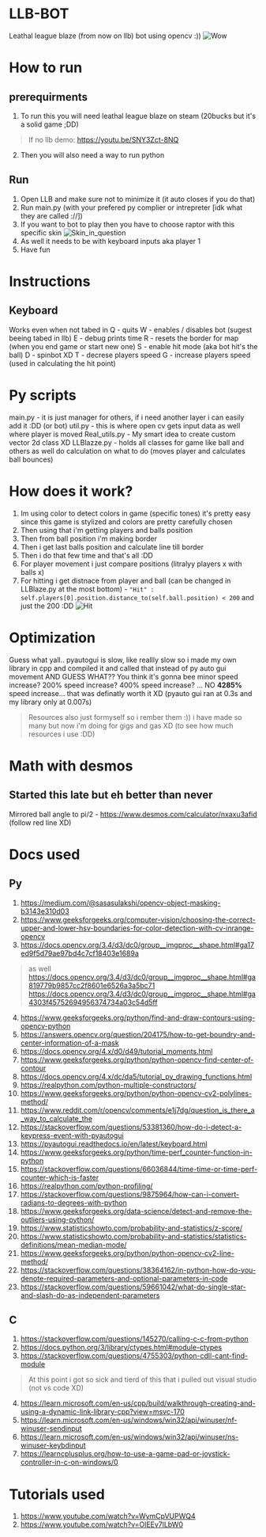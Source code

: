 # LLB-BOT
Leathal league blaze (from now on llb) bot using opencv :))
![Wow](https://hc-cdn.hel1.your-objectstorage.com/s/v3/14e9d6d755dd43bfb529bdde71463d45ccca62ec_screenshot_2025-09-29_213133.png)

# How to run
## prerequirments
1. To run this you will need leathal league blaze on steam (20bucks but it's a solid game ;DD)
> If no llb demo: https://youtu.be/SNY3Zct-8NQ
2. Then you will also need a way to run python
## Run
1. Open LLB and make sure not to minimize it (it auto closes if you do that)
2. Run main.py (with your prefered py complier or intrepreter [idk what they are called ://])
3. If you want to bot to play then you have to choose raptor with this specific skin
![Skin_in_question](https://hc-cdn.hel1.your-objectstorage.com/s/v3/6f2c3b605df2509f1a880bac5149201170b1ff1b_screenshot_2025-09-29_213005.png)
4. As well it needs to be with keyboard inputs aka player 1
5. Have fun

# Instructions
## Keyboard
Works even when not tabed in
Q - quits
W - enables / disables bot (sugest beeing tabed in llb)
E - debug prints time
R - resets the border for map (when you end game or start new one)
S - enable hit mode (aka bot hit's the ball)
D - spinbot XD
T - decrese players speed
G - increase players speed (used in calculating the hit point)
# Py scripts
main.py - it is just manager for others, if i need another layer i can easily add it :DD (or bot)
util.py - this is where open cv gets input data as well where player is moved
Real_utils.py - My smart idea to create custom vector 2d class XD
LLBlazze.py - holds all classes for game like ball and others as well do calculation on what to do (moves player and calculates ball bounces)

# How does it work?
1. Im using color to detect colors in game (specific tones) it's pretty easy since this game is stylized and colors are pretty carefully chosen
2. Then using that i'm getting players and balls position
3. Then from ball position i'm making border
4. Then i get last balls position and calculate line till border
5. Then i do that few time and that's all :DD
6. For player movement i just compare positions (litralyy players x with balls x)
7. For hitting i get distnace from player and ball (can be changed in LLBlaze.py at the most bottom) - `"Hit" : self.players[0].position.distance_to(self.ball.position) < 200` and just the 200 :DD
![Hit](https://hc-cdn.hel1.your-objectstorage.com/s/v3/a88aaff3a2a2fa5a7a9369cb97e2e5f9585a869c_screenshot_2025-09-29_213103.png)

# Optimization
Guess what yall.. pyautogui is slow, like reallly slow
so i made my own library in cpp and compiled it and called that instead of py auto gui movement
AND GUESS WHAT?? 
You think it's gonna bee minor speed increase?
200% speed increase?
400% speed increase?
...
NO **4285%** speed increase... that was definatly worth it XD
(pyauto gui ran at 0.3s and my library only at 0.007s)

> Resources also just formyself so i rember them :))
> i have made so many but now i'm doing for gigs and gas XD (to see how much resources i use :DD)
# Math with desmos
## Started this late but eh better than never
Mirrored ball angle to pi/2 - https://www.desmos.com/calculator/nxaxu3afid
(follow red line XD)
# Docs used
## Py
1. https://medium.com/@sasasulakshi/opencv-object-masking-b3143e310d03
2. https://www.geeksforgeeks.org/computer-vision/choosing-the-correct-upper-and-lower-hsv-boundaries-for-color-detection-with-cv-inrange-opencv
3. https://docs.opencv.org/3.4/d3/dc0/group__imgproc__shape.html#ga17ed9f5d79ae97bd4c7cf18403e1689a
> as well 
>   https://docs.opencv.org/3.4/d3/dc0/group__imgproc__shape.html#ga819779b9857cc2f8601e6526a3a5bc71
>   https://docs.opencv.org/3.4/d3/dc0/group__imgproc__shape.html#ga4303f45752694956374734a03c54d5ff
4. https://www.geeksforgeeks.org/python/find-and-draw-contours-using-opencv-python
5. https://answers.opencv.org/question/204175/how-to-get-boundry-and-center-information-of-a-mask
6. https://docs.opencv.org/4.x/d0/d49/tutorial_moments.html
7. https://www.geeksforgeeks.org/python/python-opencv-find-center-of-contour
8. https://docs.opencv.org/4.x/dc/da5/tutorial_py_drawing_functions.html
9. https://realpython.com/python-multiple-constructors/
10. https://www.geeksforgeeks.org/python/python-opencv-cv2-polylines-method/
11. https://www.reddit.com/r/opencv/comments/e1j7dg/question_is_there_a_way_to_calculate_the
12. https://stackoverflow.com/questions/53381360/how-do-i-detect-a-keypress-event-with-pyautogui
13. https://pyautogui.readthedocs.io/en/latest/keyboard.html
14. https://www.geeksforgeeks.org/python/time-perf_counter-function-in-python
15. https://stackoverflow.com/questions/66036844/time-time-or-time-perf-counter-which-is-faster
16. https://realpython.com/python-profiling/
17. https://stackoverflow.com/questions/9875964/how-can-i-convert-radians-to-degrees-with-python
18. https://www.geeksforgeeks.org/data-science/detect-and-remove-the-outliers-using-python/
19. https://www.statisticshowto.com/probability-and-statistics/z-score/
20. https://www.statisticshowto.com/probability-and-statistics/statistics-definitions/mean-median-mode/
21. https://www.geeksforgeeks.org/python/python-opencv-cv2-line-method/
22. https://stackoverflow.com/questions/38364162/in-python-how-do-you-denote-required-parameters-and-optional-parameters-in-code
23. https://stackoverflow.com/questions/59661042/what-do-single-star-and-slash-do-as-independent-parameters
## C
1. https://stackoverflow.com/questions/145270/calling-c-c-from-python
2. https://docs.python.org/3/library/ctypes.html#module-ctypes
3. https://stackoverflow.com/questions/4755303/python-cdll-cant-find-module
> At this point i got so sick and tierd of this that i pulled out visual studio (not vs code XD)
4. https://learn.microsoft.com/en-us/cpp/build/walkthrough-creating-and-using-a-dynamic-link-library-cpp?view=msvc-170
5. https://learn.microsoft.com/en-us/windows/win32/api/winuser/nf-winuser-sendinput
6. https://learn.microsoft.com/en-us/windows/win32/api/winuser/ns-winuser-keybdinput
7. https://learncplusplus.org/how-to-use-a-game-pad-or-joystick-controller-in-c-on-windows/0

# Tutorials used
1. https://www.youtube.com/watch?v=WymCpVUPWQ4
2. https://www.youtube.com/watch?v=OlEEv7lLbW0